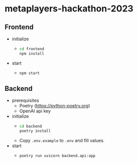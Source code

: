 # metaplayers-hackathon-2023

## Frontend

- initialize
  - ```bash
    cd frontend
    npm install
    ```
- start
  - ```bash
    npm start
    ```
  

## Backend
- prerequisites
  - Poetry (https://python-poetry.org)
  - OpenAI api key
- initialize
  - ```bash
    cd backend
    poetry install
    ```
  - Copy `.env.example` to `.env` and fill values.
- start
  - ```bash
    poetry run uvicorn backend.api:app
    ```
